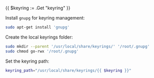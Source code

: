 {{ $keyring := .Get "keyring" }}

Install `gnupg` for keyring management:

```bash
sudo apt-get install 'gnupg'
```

Create the local keyrings folder:

```bash
sudo mkdir --parent '/usr/local/share/keyrings/' '/root/.gnupg'
sudo chmod go-rwx '/root/.gnupg'
```

Set the keyring path:

```bash
keyring_path="/usr/local/share/keyrings/{{ $keyring }}"
```
